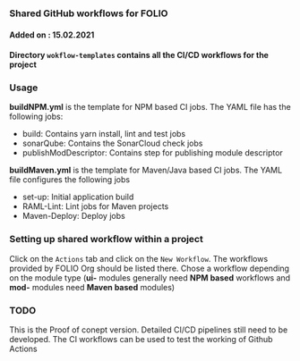 ### Shared GitHub workflows for FOLIO

#### Added on : 15.02.2021

#### Directory `wokflow-templates` contains all the CI/CD workflows for the project

### Usage

**buildNPM.yml** is the template for NPM based CI jobs. The YAML file has the following jobs:
- build: Contains yarn install, lint and test jobs
- sonarQube: Contains the SonarCloud check jobs
- publishModDescriptor: Contains step for publishing module descriptor

**buildMaven.yml** is the template for Maven/Java based CI jobs. The YAML file configures the following jobs
- set-up: Initial application build
- RAML-Lint: Lint jobs for Maven projects
- Maven-Deploy: Deploy jobs 

### Setting up shared workflow within a project

Click on the `Actions` tab and click on the `New Workflow`.
The workflows provided by FOLIO Org should be listed there. Chose a workflow depending on the module type (**ui-** modules generally need **NPM based** workflows and **mod-** modules need **Maven based** modules)


### TODO
This is the Proof of conept version. Detailed CI/CD pipelines still need to be developed. The CI workflows can be used to test the working of Github Actions

